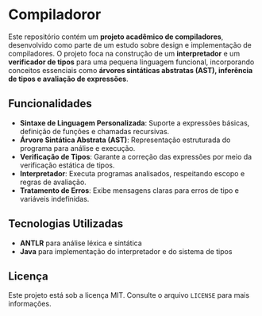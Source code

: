 # Compiladoror

Este repositório contém um **projeto acadêmico de compiladores**, desenvolvido como parte de um estudo sobre design e implementação de compiladores. O projeto foca na construção de um **interpretador** e um **verificador de tipos** para uma pequena linguagem funcional, incorporando conceitos essenciais como **árvores sintáticas abstratas (AST), inferência de tipos e avaliação de expressões**.

## Funcionalidades
- **Sintaxe de Linguagem Personalizada**: Suporte a expressões básicas, definição de funções e chamadas recursivas.  
- **Árvore Sintática Abstrata (AST)**: Representação estruturada do programa para análise e execução.  
- **Verificação de Tipos**: Garante a correção das expressões por meio da verificação estática de tipos.  
- **Interpretador**: Executa programas analisados, respeitando escopo e regras de avaliação.  
- **Tratamento de Erros**: Exibe mensagens claras para erros de tipo e variáveis indefinidas.  

## Tecnologias Utilizadas
- **ANTLR** para análise léxica e sintática  
- **Java** para implementação do interpretador e do sistema de tipos  


## Licença
Este projeto está sob a licença MIT. Consulte o arquivo `LICENSE` para mais informações.


